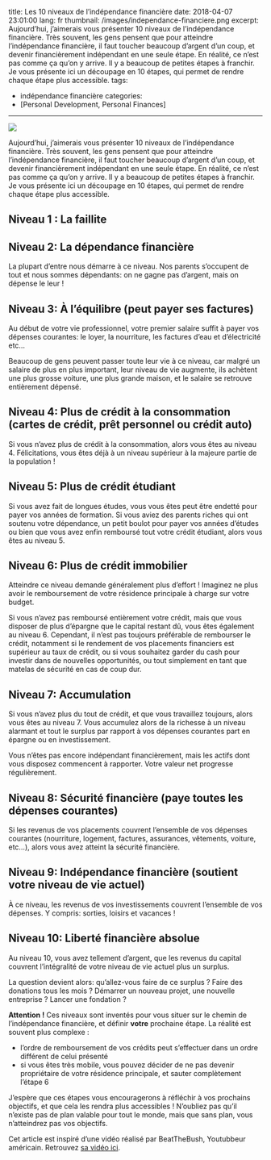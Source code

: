 title: Les 10 niveaux de l’indépendance financière
date: 2018-04-07 23:01:00
lang: fr
thumbnail: /images/independance-financiere.png
excerpt: Aujourd’hui, j’aimerais vous présenter 10 niveaux de l’indépendance financière. Très souvent, les gens pensent que pour atteindre l’indépendance financière, il faut toucher beaucoup d’argent d’un coup, et devenir financièrement indépendant en une seule étape. En réalité, ce n’est pas comme ça qu’on y arrive. Il y a beaucoup de petites étapes à franchir. Je vous présente ici un découpage en 10 étapes, qui permet de rendre chaque étape plus accessible.
tags:
- indépendance financière
categories:
- [Personal Development, Personal Finances]
---

<img src="/images/independance-financiere.png" />


Aujourd’hui, j’aimerais vous présenter 10 niveaux de l’indépendance financière. Très souvent, les gens pensent que pour atteindre l’indépendance financière, il faut toucher beaucoup d’argent d’un coup, et devenir financièrement indépendant en une seule étape. En réalité, ce n’est pas comme ça qu’on y arrive. Il y a beaucoup de petites étapes à franchir. Je vous présente ici un découpage en 10 étapes, qui permet de rendre chaque étape plus accessible.

## Niveau 1 : La faillite

## Niveau 2: La dépendance financière

La plupart d’entre nous démarre à ce niveau. Nos parents s’occupent de tout et nous sommes dépendants: on ne gagne pas d’argent, mais on dépense le leur !

## Niveau 3: À l’équilibre (peut payer ses factures)

Au début de votre vie professionnel, votre premier salaire suffit à payer vos dépenses courantes: le loyer, la nourriture, les factures d’eau et d’électricité etc…

Beaucoup de gens peuvent passer toute leur vie à ce niveau, car malgré un salaire de plus en plus important, leur niveau de vie augmente, ils achètent une plus grosse voiture, une plus grande maison, et le salaire se retrouve entièrement dépensé.

## Niveau 4: Plus de crédit à la consommation (cartes de crédit, prêt personnel ou crédit auto)

Si vous n’avez plus de crédit à la consommation, alors vous êtes au niveau 4. Félicitations, vous êtes déjà à un niveau supérieur à la majeure partie de la population !


## Niveau 5: Plus de crédit étudiant

Si vous avez fait de longues études, vous vous êtes peut être endetté pour payer vos années de formation. Si vous aviez des parents riches qui ont soutenu votre dépendance, un petit boulot pour payer vos années d’études ou bien que vous avez enfin remboursé tout votre crédit étudiant, alors vous êtes au niveau 5.

## Niveau 6: Plus de crédit immobilier

Atteindre ce niveau demande généralement plus d’effort ! Imaginez ne plus avoir le remboursement de votre résidence principale à charge sur votre budget.

Si vous n’avez pas remboursé entièrement votre crédit, mais que vous disposer de plus d’épargne que le capital restant dû, vous êtes également au niveau 6. Cependant, il n’est pas toujours préférable de rembourser le crédit, notamment si le rendement de vos placements financiers est supérieur au taux de crédit, ou si vous souhaitez garder du cash pour investir dans de nouvelles opportunités, ou tout simplement en tant que matelas de sécurité en cas de coup dur.

## Niveau 7: Accumulation

Si vous n’avez plus du tout de crédit, et que vous travaillez toujours, alors vous êtes au niveau 7. Vous accumulez alors de la richesse à un niveau alarmant et tout le surplus par rapport à vos dépenses courantes part en épargne ou en investissement.

Vous n’êtes pas encore indépendant financièrement, mais les actifs dont vous disposez commencent à rapporter. Votre valeur net progresse régulièrement.

## Niveau 8: Sécurité financière (paye toutes les dépenses courantes)

Si les revenus de vos placements couvrent l’ensemble de vos dépenses courantes (nourriture, logement, factures, assurances, vêtements, voiture, etc…), alors vous avez atteint la sécurité financière.

## Niveau 9: Indépendance financière (soutient votre niveau de vie actuel)

À ce niveau, les revenus de vos investissements couvrent l’ensemble de vos dépenses. Y compris: sorties, loisirs et vacances !

## Niveau 10: Liberté financière absolue

Au niveau 10, vous avez tellement d’argent, que les revenus du capital couvrent l’intégralité de votre niveau de vie actuel plus un surplus.

La question devient alors: qu’allez-vous faire de ce surplus ? Faire des donations tous les mois ? Démarrer un nouveau projet, une nouvelle entreprise ? Lancer une fondation ?



**Attention !** Ces niveaux sont inventés pour vous situer sur le chemin de l’indépendance financière, et définir **votre** prochaine étape. La réalité est souvent plus complexe :

* l’ordre de remboursement de vos crédits peut s’effectuer dans un ordre différent de celui présenté
* si vous êtes très mobile, vous pouvez décider de ne pas devenir propriétaire de votre résidence principale, et sauter complètement l’étape 6


J’espère que ces étapes vous encouragerons à réfléchir à vos prochains objectifs, et que cela les rendra plus accessibles ! N’oubliez pas qu’il n’existe pas de plan valable pour tout le monde, mais que sans plan, vous n’atteindrez pas vos objectifs.


Cet article est inspiré d’une vidéo réalisé par BeatTheBush, Youtubbeur américain. Retrouvez [sa vidéo ici](https://www.youtube.com/watch?v=c27RcSJtJoc).

